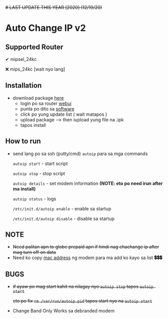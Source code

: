 ~~# LAST UPDATE THIS YEAR [2020] (12/19/20)~~

# Auto Change IP v2

## Supported Router

✔ mipsel_24kc

❌ mips_24kc [wait nyo lang]

## Installation

- download package [here](https://github.com/atong027/Autoip_Router/releases)
  - login po sa router [webui](http://192.168.1.1/cgi-bin/luci/)
  - punta po dito sa [software](http://192.168.1.1/cgi-bin/luci/admin/system/opkg)
  - click po yung update list ( wait matapos )
  - upload package --> then iupload yung file na .ipk
  - tapos install

## How to run

- send lang po sa ssh (putty/cmd) `autoip` para sa mga commands

  `autoip start`                  - start script
  
  `autoip stop`                   - stop script
  
  `autoip details`                - set modem information **(NOTE: eto po need irun after ma install)**
  
  `autoip status`                 - logs
  
  `/etc/init.d/autoip enable`     - enable sa startup
  
  `/etc/init.d/autoip disable`    - disable sa startup
  
## NOTE

- ~~Need palitan apn to globe prepaid apn if hindi nag chachange ip after mag turn off on data~~
- Need ko copy [mac address](https://m.me/ayrton.ilagan) ng modem para ma add ko kayo sa list **💲💲💲**


## BUGS

- ~~if ayaw po mag start kahit na nilagay nyo `autoip stop` tapos `autoip start`~~

  ~~eto po fix `rm /var/run/autoip.pid` tapos start nyo na `autoip start`~~
  
- Change Band Only Works sa debranded modem
  
   
   
